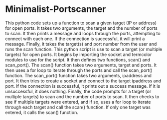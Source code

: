 # Minimalist-Portscanner

This python code sets up a function to scan a given target (IP or address) for open ports. It takes two arguments, the target and the number of ports to scan. It then prints a message and loops through the ports, attempting to connect with each one. If the connection is successful, it will print a message. Finally, it takes the target(s) and port number from the user and runs the scan function.
This python script is use to scan a target (or multiple targets) for open ports. It begins by importing the socket and termcolor modules to use for the script. It then defines two functions, scan() and scan_port(). The scan() function takes two arguments, target and ports. 
It then uses a for loop to iterate through the ports and call the scan_port() function. The scan_port() function takes two arguments, ipaddress and port. It then tries to create a socket and connect to the target ipaddress and port. 
If the connection is successful, it prints out a success message. If it is unsuccessful, it does nothing. 
Finally, the code prompts for a target (or multiple targets) to scan and the number of ports to scan. It then checks to see if multiple targets were entered, and if so, uses a for loop to iterate through each target and call the scan() function. If only one target was entered, it calls the scan() function.
